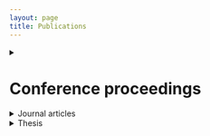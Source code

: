 ```yaml
---
layout: page
title: Publications
---
```




<details>
  <summary><h1>Conference proceedings</h1></summary> <br>

<li><b>LIMA, C. S.</b>; AROCA, R. V.; HERNANDES, A. C. OxiTidy v.1: Motion Artifact Detection in Photoplethysmographic Signals Using Artificial Neural Network. XXIV Congresso Brasileiro de Automática - CBA 2022, Fortaleza-CE, 2022. <a href="https://doi.org/10.20906/CBA2022/3554">doi.org/10.20906/CBA2022/3554</a> </li><br>

<li>CAMARGO, A. K. F.; <b>LIMA, C. S.</b>; ROSSO, R; SOUZA, V. M.; TURINA, G. Estação Meteorológica Automática para Captação, Armazenamento e Transmissão de Parâmetros Meteorológicos: Um Projeto Internacional em Madagascar. <a href="https://www.conic-semesp.org.br/anais/anais-conic.php?ano=2019&act=autores">Anais do Conic-Semesp</a>, v. 7, São Paulo-SP, 2019.</li>

CAMARGO, A. K. F.; <b>LIMA, C. S.</b>; ROSSO, R; SOUZA, V. M.; TURINA, G. Estação Meteorológica Automática para Captação e Transmissão de Parâmetros Climáticos: Um Projeto Extensionista Internacional em Madagascar. [Anais da XIX Mostra de Produção Científica do Centro Universitário Salesiano de São Paulo](assets/poster_bitsal_2019.pdf), Lorena-SP, 2019. <br> <br>
  
<b>LIMA, C. S.</b>; VIEIRA, W. M. Inteligência artificial: o futuro do trabalho no século XXI. [Anais da XVIII Mostra de Produção Científica do Centro Universitário Salesiano de São Paulo](assets/poster_bicsal_2018.pdf), Lorena-SP, 2018. <br> <br>
  
<b>LIMA, C. S.</b>; MARTINS, M. ROBOCAM: Dispositivo Robótico para Inspeção em Espaço Confinado. [Anais da XVII Mostra de Produção Científica do Centro Universitário Salesiano de São Paulo](assets/poster_bitsal_2017.pdf), Campinas-SP, 2017.

</details>




<details>
  <summary>Journal articles</summary>

<b>LIMA, C. S.</b>; BERTOCCO, F. C.; DE OLIVEIRA, J. I. V.; DE SOUZA, T. M. F.; DA SILVA, E. P.; VON ZUBEN, F. J. Assessment of Samsung Galaxy Watch4 PPG-Based Heart Rate During Light-to-Vigorous Physical Activities in IEEE Sensors Letters, vol. 8, no. 7, pp. 1-4, July 2024. https://doi.org/10.1109/LSENS.2024.3408089


</details>






<details>
  <summary>Thesis</summary>

LIMA, C. S. OxiTidy: motion artifact detection-reduction in photoplethysmographic signals using artificial neural networks. 123 p. [Dissertation](https://repositorio.ufscar.br/handle/ufscar/16780) (Master’s in Electrical Engineering) – Department of Electrical Engineering, Federal University of São Carlos, São Carlos, 2022.


</details>


<!---
### White Papers

LIMA, C. S. Multi-Label Classification in Human Activity Recognition: A Comparison Between Logistic Regression and k-Nearest Neighbors. [IA048 — Machine Learning project](assets/ia048_machine_learning_project.pdf) – Department of Computer Engineering and Industrial Automation, School of Electrical and Computer Engineering, University of Campinas, Campinas, 2022.

ITO, R. C.; <b>LIMA, C. S</b>. When Federated Learning Meets Neural Architecture Search: A Comparison. [MO809A — Federated Learning report](assets/MO809A_federated_learning_report.pdf) – Department of Computer Engineering and Industrial Automation, School of Electrical and Computer Engineering, University of Campinas, Campinas, 2022.

LIMA, C. S. WiFiTester: A low-cost device for detecting interruptions in a Wireless Local Area Network (WLAN). [White paper WiFiTester](assets/white_paper_WiFiTester.pdf) – Department of Electrical Engineering, Federal University of São Carlos, São Carlos, 2021.

-->
